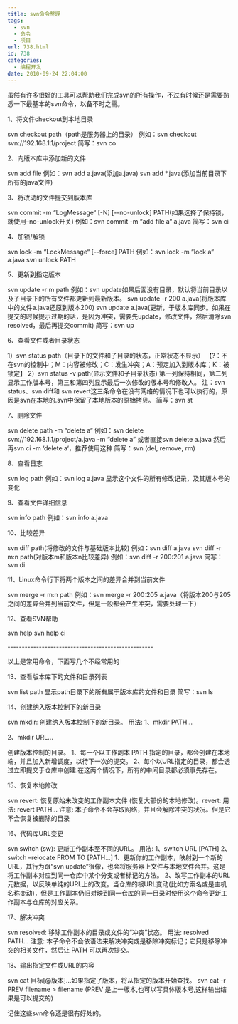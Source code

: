 ```yaml
---
title: svn命令整理
tags:
  - svn
  - 命令
  - 项目
url: 738.html
id: 738
categories:
  - 编程开发
date: 2010-09-24 22:04:00
---
```


虽然有许多很好的工具可以帮助我们完成svn的所有操作，不过有时候还是需要熟悉一下最基本的svn命令，以备不时之需。  

1、将文件checkout到本地目录  

svn checkout path（path是服务器上的目录） 例如：svn checkout svn://192.168.1.1/project 简写：svn co  

2、向版本库中添加新的文件  

svn add file 例如：svn add a.java(添加a.java) svn add *.java(添加当前目录下所有的java文件)  

3、将改动的文件提交到版本库  

svn commit -m “LogMessage“ \[-N\] \[--no-unlock\] PATH(如果选择了保持锁，就使用–no-unlock开关) 例如：svn commit -m “add file a“ a.java 简写：svn ci  

4、加锁/解锁  

svn lock -m “LockMessage“ \[--force\] PATH 例如：svn lock -m “lock a“ a.java svn unlock PATH  

5、更新到指定版本  

svn update -r m path 例如：svn update如果后面没有目录，默认将当前目录以及子目录下的所有文件都更新到最新版本。 svn update -r 200 a.java(将版本库中的文件a.java还原到版本200) svn update a.java(更新，于版本库同步。如果在提交的时候提示过期的话，是因为冲突，需要先update，修改文件，然后清除svn resolved，最后再提交commit) 简写：svn up  

6、查看文件或者目录状态  

1）svn status path（目录下的文件和子目录的状态，正常状态不显示） 【?：不在svn的控制中；M：内容被修改；C：发生冲突；A：预定加入到版本库；K：被锁定】 2）svn status -v path(显示文件和子目录状态) 第一列保持相同，第二列显示工作版本号，第三和第四列显示最后一次修改的版本号和修改人。 注：svn status、svn diff和 svn revert这三条命令在没有网络的情况下也可以执行的，原因是svn在本地的.svn中保留了本地版本的原始拷贝。 简写：svn st  

7、删除文件  

svn delete path -m “delete a“ 例如：svn delete svn://192.168.1.1/project/a.java -m “delete a” 或者直接svn delete a.java 然后再svn ci -m ‘delete a‘，推荐使用这种 简写：svn (del, remove, rm)  

8、查看日志  

svn log path 例如：svn log a.java 显示这个文件的所有修改记录，及其版本号的变化  

9、查看文件详细信息  

svn info path 例如：svn info a.java  

10、比较差异  

svn diff path(将修改的文件与基础版本比较) 例如：svn diff a.java svn diff -r m:n path(对版本m和版本n比较差异) 例如：svn diff -r 200:201 a.java 简写：svn di  

11、Linux命令行下将两个版本之间的差异合并到当前文件  

svn merge -r m:n path 例如：svn merge -r 200:205 a.java（将版本200与205之间的差异合并到当前文件，但是一般都会产生冲突，需要处理一下）  

12、查看SVN帮助  

svn help svn help ci  

\-\-\-\-\-\-\-\-\-\-\-\-\-\-\-\-\-\-\-\-\-\-\-\-\-\-\-\-\-\-\-\-\-\-\-\-\-\-\-\-\-\-\-\-\-\-\-\-\-\-\-  

以上是常用命令，下面写几个不经常用的  

13、查看版本库下的文件和目录列表  

svn list path 显示path目录下的所有属于版本库的文件和目录 简写：svn ls  

14、创建纳入版本控制下的新目录  

svn mkdir: 创建纳入版本控制下的新目录。 用法: 1、mkdir PATH…  

2、mkdir URL…  

创建版本控制的目录。 1、每一个以工作副本 PATH 指定的目录，都会创建在本地端，并且加入新增调度，以待下一次的提交。 2、每个以URL指定的目录，都会透过立即提交于仓库中创建.在这两个情况下，所有的中间目录都必须事先存在。  

15、恢复本地修改  

svn revert: 恢复原始未改变的工作副本文件 (恢复大部份的本地修改)。revert: 用法: revert PATH… 注意: 本子命令不会存取网络，并且会解除冲突的状况。但是它不会恢复被删除的目录  

16、代码库URL变更  

svn switch (sw): 更新工作副本至不同的URL。 用法: 1、switch URL \[PATH\] 2、switch –relocate FROM TO \[PATH...\] 1、更新你的工作副本，映射到一个新的URL，其行为跟“svn update”很像，也会将服务器上文件与本地文件合并。这是将工作副本对应到同一仓库中某个分支或者标记的方法。 2、改写工作副本的URL元数据，以反映单纯的URL上的改变。当仓库的根URL变动(比如方案名或是主机名称变动)，但是工作副本仍旧对映到同一仓库的同一目录时使用这个命令更新工作副本与仓库的对应关系。  

17、解决冲突  

svn resolved: 移除工作副本的目录或文件的“冲突”状态。 用法: resolved PATH… 注意: 本子命令不会依语法来解决冲突或是移除冲突标记；它只是移除冲突的相关文件，然后让 PATH 可以再次提交。  

18、输出指定文件或URL的内容  

svn cat 目标\[@版本\]…如果指定了版本，将从指定的版本开始查找。 svn cat -r PREV filename > filename (PREV 是上一版本,也可以写具体版本号,这样输出结果是可以提交的)  

记住这些svn命令还是很有好处的。